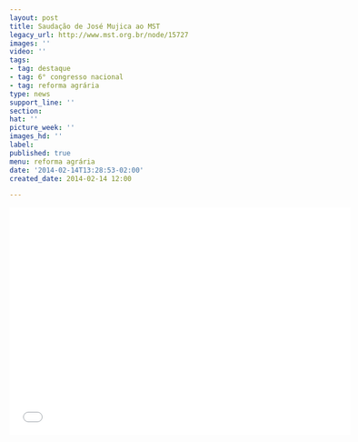 ```yaml
---
layout: post
title: Saudação de José Mujica ao MST
legacy_url: http://www.mst.org.br/node/15727
images: ''
video: ''
tags:
- tag: destaque
- tag: 6° congresso nacional
- tag: reforma agrária
type: news
support_line: ''
section: 
hat: ''
picture_week: ''
images_hd: ''
label: 
published: true
menu: reforma agrária
date: '2014-02-14T13:28:53-02:00'
created_date: 2014-02-14 12:00

---
```

<iframe width="600" height="400" src="//www.youtube.com/embed/Zi_hDCbHIDY" frameborder="0" allowfullscreen></iframe>
